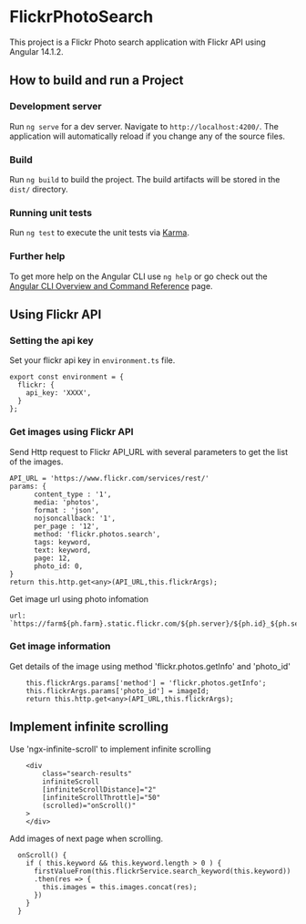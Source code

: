 # FlickrPhotoSearch

This project is a Flickr Photo search application with Flickr API using Angular 14.1.2.

## How to build and run a Project

### Development server

Run `ng serve` for a dev server. Navigate to `http://localhost:4200/`. The application will automatically reload if you change any of the source files.

### Build

Run `ng build` to build the project. The build artifacts will be stored in the `dist/` directory.

### Running unit tests

Run `ng test` to execute the unit tests via [Karma](https://karma-runner.github.io).

### Further help

To get more help on the Angular CLI use `ng help` or go check out the [Angular CLI Overview and Command Reference](https://angular.io/cli) page.

## Using Flickr API

### Setting the api key

Set your flickr api key in `environment.ts` file.

```
export const environment = {
  flickr: {
    api_key: 'XXXX',
  }
};
```
### Get images using Flickr API

Send Http request to Flickr API_URL with several parameters to get the list of the images.

```
API_URL = 'https://www.flickr.com/services/rest/'
params: {
      content_type : '1',
      media: 'photos',
      format : 'json',
      nojsoncallback: '1',
      per_page : '12',
      method: 'flickr.photos.search',
      tags: keyword,
      text: keyword,
      page: 12,
      photo_id: 0,
}
return this.http.get<any>(API_URL,this.flickrArgs);
```

Get image url using photo infomation
```
url: `https://farm${ph.farm}.static.flickr.com/${ph.server}/${ph.id}_${ph.secret}`,
```

### Get image information

Get details of the image using method 'flickr.photos.getInfo' and 'photo_id'
```
    this.flickrArgs.params['method'] = 'flickr.photos.getInfo';
    this.flickrArgs.params['photo_id'] = imageId;
    return this.http.get<any>(API_URL,this.flickrArgs);
```
## Implement infinite scrolling

Use 'ngx-infinite-scroll' to implement infinite scrolling

```
    <div 
        class="search-results" 
        infiniteScroll 
        [infiniteScrollDistance]="2" 
        [infiniteScrollThrottle]="50" 
        (scrolled)="onScroll()"
    >
    </div>
```

Add images of next page when scrolling.

```
  onScroll() {
    if ( this.keyword && this.keyword.length > 0 ) {
      firstValueFrom(this.flickrService.search_keyword(this.keyword))
      .then(res => {
        this.images = this.images.concat(res);
      })
    }
  }
```
